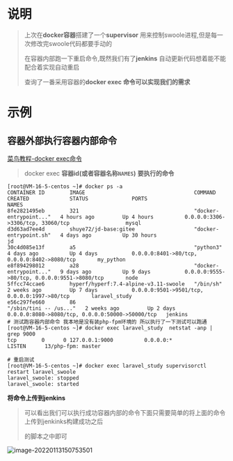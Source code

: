 #   说明

> 上次在**docker容器**搭建了一个**supervisor** 用来控制swoole进程,但是每一次修改完swoole代码都要手动的
>
> 在容器内部跑一下重启命令,既然我们有了**jenkins** 自动更新代码想着能不能配合着实现自动重启
>
> 查询了一番采用容器的**docker exec 命令可以实现我们的需求**

# 示例

## 容器外部执行容器内部命令

[菜鸟教程-docker exec命令](https://www.runoob.com/docker/docker-exec-command.html)

> docker exec   **容器id(或者容器名称`NAMES`)**     **要执行的命令**

```shell
[root@VM-16-5-centos ~]# docker ps -a
CONTAINER ID        IMAGE                                   COMMAND                  CREATED             STATUS              PORTS                                              NAMES
8fe2821495eb        321                                     "docker-entrypoint..."   4 hours ago         Up 4 hours          0.0.0.0:3306->3306/tcp, 33060/tcp                  mysql
d3d63ad7ee4d        shuye72/jd-base:gitee                   "docker-entrypoint.sh"   4 days ago          Up 30 hours                                                            jd
30c4d085e13f        a5                                      "python3"                4 days ago          Up 4 days           0.0.0.0:8401->80/tcp, 0.0.0.0:8402->8080/tcp       my_python
e8f894298012        a28                                     "docker-entrypoint..."   9 days ago          Up 9 days           0.0.0.0:9555->80/tcp, 0.0.0.0:9551->8080/tcp       node
5ffcc74ccae6        hyperf/hyperf:7.4-alpine-v3.11-swoole   "/bin/sh"                2 weeks ago         Up 7 days           0.0.0.0:9501->9501/tcp, 0.0.0.0:1997->80/tcp       laravel_study
e56c297fe660        86                                      "/sbin/tini -- /us..."   2 weeks ago         Up 2 days           0.0.0.0:8080->8080/tcp, 0.0.0.0:50000->50000/tcp   jenkins
# 测试跑容器内部命令 我本地是没有装php-fpm环境的 所以执行了一下测试可以跑通
[root@VM-16-5-centos ~]# docker exec laravel_study  netstat -anp | grep 9000
tcp        0      0 127.0.0.1:9000          0.0.0.0:*               LISTEN      13/php-fpm: master  

# 重启测试
[root@VM-16-5-centos ~]# docker exec laravel_study supervisorctl restart laravel_swoole
laravel_swoole: stopped
laravel_swoole: started
```

**将命令上传到jenkins**

> 可以看出我们可以执行成功容器内部的命令下面只需要简单的将上面的命令上传到jenkinks构建成功之后
>
> 的脚本之中即可

![image-20220113150753501](https://gitee.com/yaolliuyang/blogImages/raw/master/blogImages/image-20220113150753501.png)